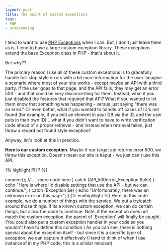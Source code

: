 ```yaml
---
layout: post
title: The point of custom exceptions
tags:
- PHP
- programming
---
```


I tend to want to use [PHP Exceptions](http://us.php.net/manual/en/language.exceptions.php) when I can.  But, I don't just leave them as is.  I tend to have a large custom exception library.  These exceptions extend the base Exception class in PHP - that's about it.

But why??

The primary reason I use all of these custom exceptions is to gracefully handle full-stop style errors with a bit more information for the user.  Imagine a scenario where most of your site works - except maybe an API with a third party.  If the user goes to that page, and the API fails, they may get an error 500 - and that could be very disconcerting for them.  Instead, what if you just disabled the features that required that API?  What if you wanted to let them know that something was happening - versus just saying "there was an error."  Or even better, what if you wanted to handle off cases of ID's not found (for example, if you edit an element in your DB via the ID, and the user puts in their own ID)... what if you didn't want to have to write verification code ahead of a proper retrieval - and instead when retrieval failed, just throw a record not found style exception?

Anyway, let's look at this in practice.

**Here is our custom exception.**  Maybe if our target api returns error 500, we throw this exception.  Doesn't mean our site is kaput - we just can't use this API.

    
{% highlight PHP %}
<?php
class API_500error_Exception extends exception {}
{% endhighlight %}
    


**and then...** here is our code

    
{% highlight PHP %}
<?php
$service = new API_Service();
try {
  $service->connect();
  // .... more code here
}
catch (API_500error_Exception $a5e) {
  echo "Here is where I'd disable settings that use the API - but we can continue.";
}
catch (Exception $e) {
  echo "Unfortunately, there was an unknown error on this page.";
}
{% endhighlight %}




Here, in this code example, we do a number of things with the service.  We put a try/catch around those things.  If its a known custom exception, we can do certain things, but allow the code to continue.  Note, if the exception does not match the custom exception, the parent of 'Exception' will finally be caught. (You could also put a custom exception handler in your code so you wouldn't have to define this condition.)

As you can see, there is nothing special about the exception itself - but since it is a specific type of exception, we can capture it effectively (I tend to think of when I use instanceof in my PHP code, this is a similar mindset).  
